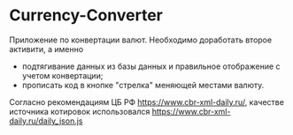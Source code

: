 # Currency-Converter
Приложение по конвертации валют.
Необходимо доработать второе активити, а именно 
* подтягивание данных из базы данных и правильное отображение с учетом конвертации;
* прописать код в кнопке "стрелка" меняющей местами валюту.

Согласно рекомендациям ЦБ РФ  https://www.cbr-xml-daily.ru/, качестве источника котировок использовался https://www.cbr-xml-daily.ru/daily_json.js
